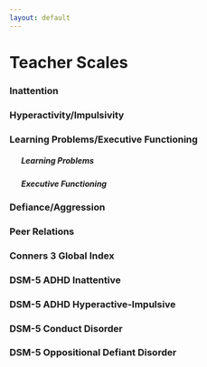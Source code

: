 ```yaml
---
layout: default
---
```


# Teacher Scales

### Inattention



### Hyperactivity/Impulsivity



### Learning Problems/Executive Functioning

##### &ensp; &ensp; Learning Problems



##### &ensp; &ensp; Executive Functioning



### Defiance/Aggression



### Peer Relations



### Conners 3 Global Index



### DSM-5 ADHD Inattentive



### DSM-5 ADHD Hyperactive-Impulsive



### DSM-5 Conduct Disorder



### DSM-5 Oppositional Defiant Disorder

